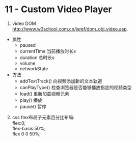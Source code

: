 # 11 - Custom Video Player

1. video DOM  
http://www.w3school.com.cn/jsref/dom_obj_video.asp. 
- 属性
	- paused
	- currentTime 当前播放时长s
	- duration 总时长s
	- volume
	- networkState
- 方法
	- addTextTrack() 向视频添加新的文本轨道
	- canPlayType() 检查浏览器是否能够播放指定的视频类型
	- load() 重新加载视频元素
	- play() 播放
	- pause() 暂停

2. css
flex布局子元素百分比布局:  
flex:0;    
flex-basis:50%;    
flex 0 0 50%;  